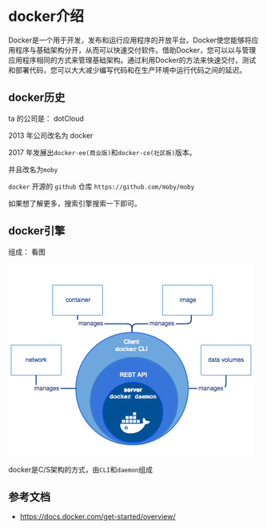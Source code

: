 # docker介绍
Docker是一个用于开发，发布和运行应用程序的开放平台。Docker使您能够将应用程序与基础架构分开，从而可以快速交付软件。借助Docker，您可以以与管理应用程序相同的方式来管理基础架构。通过利用Docker的方法来快速交付，测试和部署代码，您可以大大减少编写代码和在生产环境中运行代码之间的延迟。

## docker历史

ta 的公司是： dotCloud

2013 年公司改名为 docker

2017 年发展出`docker-ee(商业版)`和`docker-ce(社区板)`版本。

并且改名为`moby`

`docker` 开源的 `github` 仓库 `https://github.com/moby/moby`

如果想了解更多，搜索引擎搜索一下即可。

## docker引擎
组成：  看图

![engine](../images/overview/engine-components-flow.png)

docker是C/S架构的方式，由`CLI`和`daemon`组成

## 参考文档
- https://docs.docker.com/get-started/overview/
